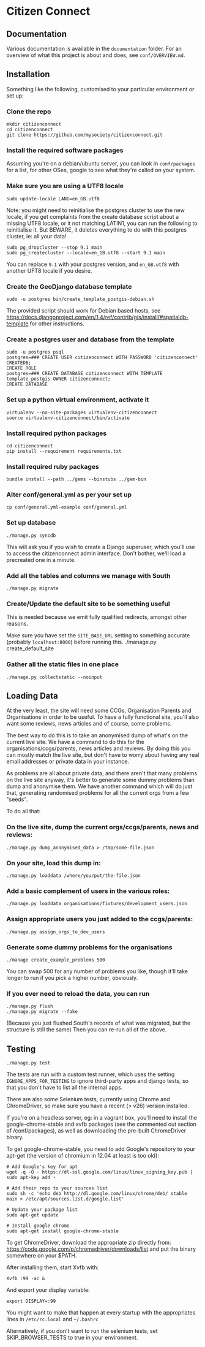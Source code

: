 Citizen Connect
===============

Documentation
-------------
Various documentation is available in the `documentation` folder. For an overview of what this project is about and does, see `conf/OVERVIEW.md`.

Installation
------------

Something like the following, customised to your particular environment or set
up:

### Clone the repo
    mkdir citizenconnect
    cd citizenconnect
    git clone https://github.com/mysociety/citizenconnect.git

### Install the required software packages
Assuming you're on a debian/ubuntu server, you can look in `conf/packages` for a list, for other OSes, google to see what they're called on your system.

### Make sure you are using a UTF8 locale
    sudo update-locale LANG=en_GB.utf8

Note: you might need to reinitialise the postgres cluster to use the new locale, if you get complaints from the create database script about a missing UTF8 locale, or it not matching LATIN1, you can run the following to reinitialise it. But BEWARE, it deletes everything to do with this postgres cluster, ie: all your data!

    sudo pg_dropcluster --stop 9.1 main
    sudo pg_createcluster --locale=en_GB.utf8 --start 9.1 main

You can replace `9.1` with your postgres version, and `en_GB.utf8` with another UFT8 locale if you desire.

### Create the GeoDjango database template
    sudo -u postgres bin/create_template_postgis-debian.sh

The provided script should work for Debian based hosts, see https://docs.djangoproject.com/en/1.4/ref/contrib/gis/install/#spatialdb-template for other instructions.

### Create a postgres user and database from the template
    sudo -u postgres psql
    postgres=### CREATE USER citizenconnect WITH PASSWORD 'citizenconnect' CREATEDB;
    CREATE ROLE
    postgres=### CREATE DATABASE citizenconnect WITH TEMPLATE template_postgis OWNER citizenconnect;
    CREATE DATABASE

### Set up a python virtual environment, activate it
    virtualenv --no-site-packages virtualenv-citizenconnect
    source virtualenv-citizenconnect/bin/activate

### Install required python packages
    cd citizenconnect
    pip install --requirement requirements.txt

### Install required ruby packages
    bundle install --path ../gems --binstubs ../gem-bin

### Alter conf/general.yml as per your set up
    cp conf/general.yml-example conf/general.yml

### Set up database
    ./manage.py syncdb

This will ask you if you wish to create a Django superuser, which you'll
use to access the citizenconnect admin interface. Don't bother, we'll load
a precreated one in a minute.

### Add all the tables and columns we manage with South
    ./manage.py migrate

### Create/Update the default site to be something useful

This is needed because we emit fully qualified redirects, amongst other reasons.

Make sure you have set the `SITE_BASE_URL` setting to something accurate
(probably `localhost:8000`) before running this.
    ./manage.py create_default_site

### Gather all the static files in one place
    ./manage.py collectstatic --noinput

Loading Data
------------

At the very least, the site will need some CCGs, Organisation Parents and
Organisations in order to be useful. To have a fully functional site, you'll
also want some reviews, news articles and of course, some problems.

The best way to do this is to take an anonymised dump of what's on the current
live site. We have a command to do this for the organisations/ccgs/parents,
news articles and reviews. By doing this you can mostly match the live site,
but don't have to worry about having any real email addresses or private data
in your instance.

As problems are all about private data, and there aren't that many problems on
the live site anyway, it's better to generate some dummy problems than dump
and anonymise them. We have another command which will do just that,
generating randomised problems for all the current orgs from a few "seeds".

To do all that:

### On the live site, dump the current orgs/ccgs/parents, news and reviews:
    ./manage.py dump_anonymised_data > /tmp/some-file.json

### On your site, load this dump in:
    ./manage.py loaddata /where/you/put/the-file.json

### Add a basic complement of users in the various roles:
    ./manage.py loaddata organisations/fixtures/development_users.json

### Assign appropriate users you just added to the ccgs/parents:
    ./manage.py assign_orgs_to_dev_users

### Generate some dummy problems for the organisations
    ./manage create_example_problems 500
You can swap 500 for any number of problems you like, though it'll take longer
to run if you pick a higher number, obviously.

### If you ever need to reload the data, you can run
    ./manage.py flush
    ./manage.py migrate --fake
(Because you just flushed South's records of what was migrated, but the structure is still the same)
Then you can re-run all of the above.

Testing
------------

    ./manage.py test

The tests are run with a custom test runner, which uses the setting `IGNORE_APPS_FOR_TESTING` to ignore
third-party apps and django tests, so that you don't have to list all the internal apps.

There are also some Selenium tests, currently using Chrome and ChromeDriver, so make sure you have a recent (> v26)
version installed.

If you're on a headless server, eg: in a vagrant box, you'll need to install
the google-chrome-stable and xvfb packages (see the commented out section of
/conf/packages), as well as downloading the pre-built ChromeDriver binary.

To get google-chrome-stable, you need to add Google's repository to your apt-get (the version of chromium in 12.04 at least is too old):

    # Add Google's key for apt
    wget -q -O - https://dl-ssl.google.com/linux/linux_signing_key.pub | sudo apt-key add -

    # Add their repo to your sources list
    sudo sh -c 'echo deb http://dl.google.com/linux/chrome/deb/ stable main > /etc/apt/sources.list.d/google.list'

    # Update your package list
    sudo apt-get update

    # Install google chrome
    sudo apt-get install google-chrome-stable

To get ChromeDriver, download the appropriate zip directly from: https://code.google.com/p/chromedriver/downloads/list and put the binary somewhere on your $PATH.

After installing them, start Xvfb with:

    Xvfb :99 -ac &

And export your display variable:

    export DISPLAY=:99

You might want to make that happen at every startup with the appropriates
lines in `/etc/rc.local` and `~/.bashrc`

Alternatively, if you don't want to run the selenium tests, set SKIP_BROWSER_TESTS to true in your environment.
